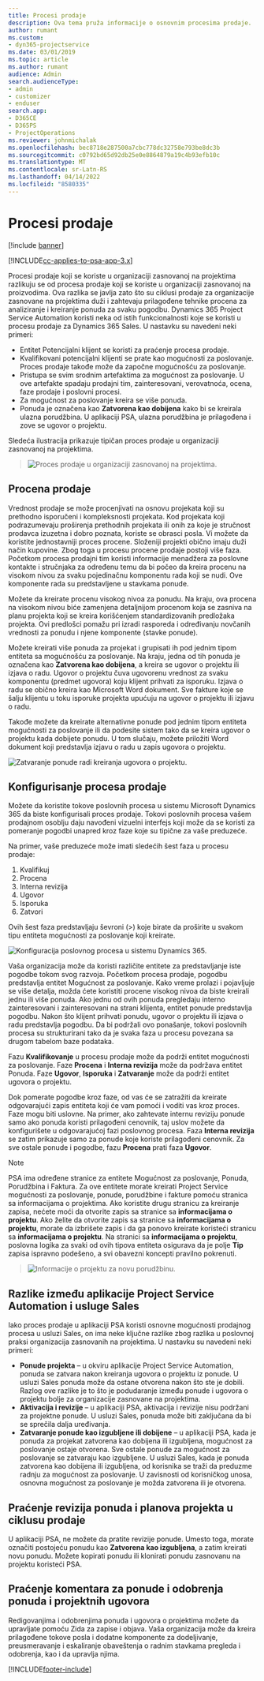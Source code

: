 ```yaml
---
title: Procesi prodaje
description: Ova tema pruža informacije o osnovnim procesima prodaje.
author: rumant
ms.custom:
- dyn365-projectservice
ms.date: 03/01/2019
ms.topic: article
ms.author: rumant
audience: Admin
search.audienceType:
- admin
- customizer
- enduser
search.app:
- D365CE
- D365PS
- ProjectOperations
ms.reviewer: johnmichalak
ms.openlocfilehash: bec8718e287500a7cbc778dc32758e793be8dc3b
ms.sourcegitcommit: c0792bd65d92db25e0e8864879a19c4b93efb10c
ms.translationtype: MT
ms.contentlocale: sr-Latn-RS
ms.lasthandoff: 04/14/2022
ms.locfileid: "8580335"
---
```

# <a name="sales-processes"></a>Procesi prodaje

[!include [banner](../includes/psa-now-project-operations.md)]

[!INCLUDE[cc-applies-to-psa-app-3.x](../includes/cc-applies-to-psa-app-3x.md)]

Procesi prodaje koji se koriste u organizaciji zasnovanoj na projektima razlikuju se od procesa prodaje koji se koriste u organizaciji zasnovanoj na proizvodima. Ova razlika se javlja zato što su ciklusi prodaje za organizacije zasnovane na projektima duži i zahtevaju prilagođene tehnike procena za analiziranje i kreiranje ponuda za svaku pogodbu. Dynamics 365 Project Service Automation koristi neka od istih funkcionalnosti koje se koristi u procesu prodaje za Dynamics 365 Sales. U nastavku su navedeni neki primeri:

- Entitet Potencijalni klijent se koristi za praćenje procesa prodaje.
- Kvalifikovani potencijalni klijenti se prate kao mogućnosti za poslovanje. Proces prodaje takođe može da započne mogućnošću za poslovanje.
- Pristupa se svim srodnim artefaktima za mogućnost za poslovanje. U ove artefakte spadaju prodajni tim, zainteresovani, verovatnoća, ocena, faze prodaje i poslovni procesi.
- Za mogućnost za poslovanje kreira se više ponuda.
- Ponuda je označena kao **Zatvorena kao dobijena** kako bi se kreirala ulazna porudžbina. U aplikaciji PSA, ulazna porudžbina je prilagođena i zove se ugovor o projektu.

Sledeća ilustracija prikazuje tipičan proces prodaje u organizaciji zasnovanoj na projektima.

> ![Proces prodaje u organizaciji zasnovanoj na projektima.](media/basic-guide-1.png)

## <a name="estimating-a-sale"></a>Procena prodaje
Vrednost prodaje se može procenjivati na osnovu projekata koji su prethodno isporučeni i kompleksnosti projekata. Kod projekata koji podrazumevaju proširenja prethodnih projekata ili onih za koje je stručnost prodavca izuzetna i dobro poznata, koriste se obrasci posla. Vi možete da koristite jednostavniji proces procene. Složeniji projekti obično imaju duži način kupovine. Zbog toga u procesu procene prodaje postoji više faza. Početkom procesa prodajni tim koristi informacije menadžera za poslovne kontakte i stručnjaka za određenu temu da bi počeo da kreira procenu na visokom nivou za svaku pojedinačnu komponentu rada koji se nudi. Ove komponente rada su predstavljene u stavkama ponude. 

Možete da kreirate procenu visokog nivoa za ponudu. Na kraju, ova procena na visokom nivou biće zamenjena detaljnijom procenom koja se zasniva na planu projekta koji se kreira korišćenjem standardizovanih predložaka projekta. Ovi predlošci pomažu pri izradi rasporeda i određivanju novčanih vrednosti za ponudu i njene komponente (stavke ponude). 

Možete kreirati više ponuda za projekat i grupisati ih pod jednim tipom entiteta sa mogućnošću za poslovanje. Na kraju, jedna od tih ponuda je označena kao **Zatvorena kao dobijena**, a kreira se ugovor o projektu ili izjava o radu. Ugovor o projektu čuva ugovorenu vrednost za svaku komponentu (predmet ugovora) koju klijent prihvati za isporuku. Izjava o radu se obično kreira kao Microsoft Word dokument. Sve fakture koje se šalju klijentu u toku isporuke projekta upućuju na ugovor o projektu ili izjavu o radu.

Takođe možete da kreirate alternativne ponude pod jednim tipom entiteta mogućnosti za poslovanje ili da podesite sistem tako da se kreira ugovor o projektu kada dobijete ponudu. U tom slučaju, možete priložiti Word dokument koji predstavlja izjavu o radu u zapis ugovora o projektu.

![Zatvaranje ponude radi kreiranja ugovora o projektu.](media/basic-guide-2.png)

## <a name="configuring-the-sales-process"></a>Konfigurisanje procesa prodaje
Možete da koristite tokove poslovnih procesa u sistemu Microsoft Dynamics 365 da biste konfigurisali proces prodaje. Tokovi poslovnih procesa vašem prodajnom osoblju daju navođeni vizuelni interfejs koji može da se koristi za pomeranje pogodbi unapred kroz faze koje su tipične za vaše preduzeće.

Na primer, vaše preduzeće može imati sledećih šest faza u procesu prodaje:

1. Kvalifikuj
2. Procena
3. Interna revizija
4. Ugovor
5. Isporuka
6. Zatvori

Ovih šest faza predstavljaju ševroni (\>) koje birate da proširite u svakom tipu entiteta mogućnosti za poslovanje koji kreirate.

![Konfiguracija poslovnog procesa u sistemu Dynamics 365.](media/basic-guide-3.png)
 
Vaša organizacija može da koristi različite entitete za predstavljanje iste pogodbe tokom svog razvoja. Početkom procesa prodaje, pogodbu predstavlja entitet Mogućnost za poslovanje. Kako vreme prolazi i pojavljuje se više detalja, možda ćete koristiti procene visokog nivoa da biste kreirali jednu ili više ponuda. Ako jednu od ovih ponuda pregledaju interno zainteresovani i zainteresovani na strani klijenta, entitet ponude predstavlja pogodbu. Nakon što klijent prihvati ponudu, ugovor o projektu ili izjava o radu predstavlja pogodbu. Da bi podržali ovo ponašanje, tokovi poslovnih procesa su strukturirani tako da je svaka faza u procesu povezana sa drugom tabelom baze podataka.

Fazu **Kvalifikovanje** u procesu prodaje može da podrži entitet mogućnosti za poslovanje. Faze **Procena** i **Interna revizija** može da podržava entitet Ponuda. Faze **Ugovor**, **Isporuka** i **Zatvaranje** može da podrži entitet ugovora o projektu.

Dok pomerate pogodbe kroz faze, od vas će se zatražiti da kreirate odgovarajući zapis entiteta koji će vam pomoći i voditi vas kroz proces. Faze mogu biti uslovne. Na primer, ako zahtevate internu reviziju ponude samo ako ponuda koristi prilagođeni cenovnik, taj uslov možete da konfigurišete u odgovarajućoj fazi poslovnog procesa. Faza **Interna revizija** se zatim prikazuje samo za ponude koje koriste prilagođeni cenovnik. Za sve ostale ponude i pogodbe, fazu **Procena** prati faza **Ugovor**.

> [!NOTE]
> PSA ima određene stranice za entitete Mogućnost za poslovanje, Ponuda, Porudžbina i Faktura. Za ove entitete morate kreirati Project Service mogućnosti za poslovanje, ponude, porudžbine i fakture pomoću stranica sa informacijama o projektima. Ako koristite drugu stranicu za kreiranje zapisa, nećete moći da otvorite zapis sa stranice sa **informacijama o projektu**. Ako želite da otvorite zapis sa stranice sa **informacijama o projektu**, morate da izbrišete zapis i da ga ponovo kreirate koristeći stranicu sa **informacijama o projektu**. Na stranici sa **informacijama o projektu**, poslovna logika za svaki od ovih tipova entiteta osigurava da je polje **Tip** zapisa ispravno podešeno, a svi obavezni koncepti pravilno pokrenuti.

> ![Informacije o projektu za novu porudžbinu.](media/basic-guide-4.png)
 
## <a name="differences-between-project-service-automation-and-sales"></a>Razlike između aplikacije Project Service Automation i usluge Sales
Iako proces prodaje u aplikaciji PSA koristi osnovne mogućnosti prodajnog procesa u usluzi Sales, on ima neke ključne razlike zbog razlika u poslovnoj praksi organizacija zasnovanih na projektima. U nastavku su navedeni neki primeri:

- **Ponude projekta** – u okviru aplikacije Project Service Automation, ponuda se zatvara nakon kreiranja ugovora o projektu iz ponude. U usluzi Sales ponuda može da ostane otvorena nakon što ste je dobili. Razlog ove razlike je to što je podudaranje između ponude i ugovora o projektu bolje za organizacije zasnovane na projektima. 
- **Aktivacija i revizije** – u aplikaciji PSA, aktivacija i revizije nisu podržani za projektne ponude. U usluzi Sales, ponuda može biti zaključana da bi se sprečila dalja uređivanja.
- **Zatvaranje ponude kao izgubljene ili dobijene** – u aplikaciji PSA, kada je ponuda za projekat zatvorena kao dobijena ili izgubljena, mogućnost za poslovanje ostaje otvorena. Sve ostale ponude za mogućnost za poslovanje se zatvaraju kao izgubljene. U usluzi Sales, kada je ponuda zatvorena kao dobijena ili izgubljena, od korisnika se traži da preduzme radnju za mogućnost za poslovanje. U zavisnosti od korisničkog unosa, osnovna mogućnost za poslovanje je možda zatvorena ili je otvorena.

## <a name="tracking-revisions-to-quotes-and-project-plans-in-the-sales-cycle"></a>Praćenje revizija ponuda i planova projekta u ciklusu prodaje
U aplikaciji PSA, ne možete da pratite revizije ponude. Umesto toga, morate označiti postojeću ponudu kao **Zatvorena kao izgubljena**, a zatim kreirati novu ponudu. Možete kopirati ponudu ili klonirati ponudu zasnovanu na projektu koristeći PSA.

## <a name="tracking-comments-and-approvals-of-quotes-and-project-contracts"></a>Praćenje komentara za ponude i odobrenja ponuda i projektnih ugovora
Redigovanjima i odobrenjima ponuda i ugovora o projektima možete da upravljate pomoću Zida za zapise i objava. Vaša organizacija može da kreira prilagođene tokove posla i dodatne komponente za dodeljivanje, preusmeravanje i eskaliranje obaveštenja o radnim stavkama pregleda i odobrenja, kao i da upravlja njima.


[!INCLUDE[footer-include](../includes/footer-banner.md)]

